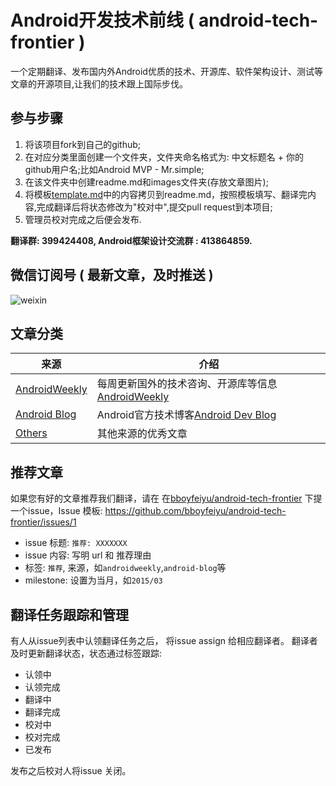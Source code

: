 # Android开发技术前线 ( android-tech-frontier )
一个定期翻译、发布国内外Android优质的技术、开源库、软件架构设计、测试等文章的开源项目,让我们的技术跟上国际步伐。


## 参与步骤
1. 将该项目fork到自己的github;
2. 在对应分类里面创建一个文件夹，文件夹命名格式为: 中文标题名 + 你的github用户名;比如Android MVP - Mr.simple;
3. 在该文件夹中创建readme.md和images文件夹(存放文章图片);
3. 将模板[template.md](template.md)中的内容拷贝到readme.md，按照模板填写、翻译完内容,完成翻译后将状态修改为"校对中",提交pull request到本项目;
4. 管理员校对完成之后便会发布.   

**翻译群: 399424408, Android框架设计交流群 : 413864859.**

## 微信订阅号 ( 最新文章，及时推送 )
![weixin](http://img.blog.csdn.net/20150320083829337)


## 文章分类
|   来源    |   介绍     |
|----------|-------------|
| [AndroidWeekly](androidweekly) | 每周更新国外的技术咨询、开源库等信息[AndroidWeekly](http://androidweekly.net/) |
| [Android Blog](android-blog) | Android官方技术博客[Android Dev Blog](http://android-developers.blogspot.com/) |
| [Others](others) | 其他来源的优秀文章 |

## 推荐文章
如果您有好的文章推荐我们翻译，请在 在[bboyfeiyu/android-tech-frontier](https://github.com/bboyfeiyu/android-tech-frontier/issues) 下提一个issue，Issue 模板: 
https://github.com/bboyfeiyu/android-tech-frontier/issues/1

* issue 标题: `推荐: XXXXXXX`
* issue 内容: 写明 url 和 推荐理由
* 标签: `推荐`, 来源，如`androidweekly`,`android-blog`等
* milestone: 设置为当月，如`2015/03`


## 翻译任务跟踪和管理

有人从issue列表中认领翻译任务之后， 将issue assign 给相应翻译者。 翻译者及时更新翻译状态，状态通过标签跟踪:

* 认领中
* 认领完成
* 翻译中
* 翻译完成
* 校对中
* 校对完成
* 已发布

发布之后校对人将issue 关闭。

